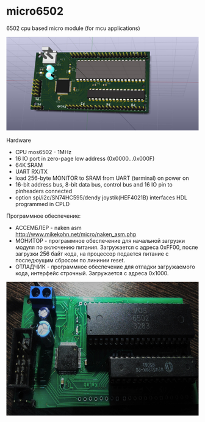 # micro6502

6502 cpu based micro module (for mcu applications)

![3D view](https://github.com/digitalinvitro/micro6502/raw/master/pic/micro65-3D.jpg)

Hardware

- CPU mos6502 - 1MHz
- 16 IO port in zero-page low address (0x0000...0x000F)
- 64K SRAM
- UART RX/TX
- load 256-byte MONITOR to SRAM from UART (terminal) on power on
- 16-bit address bus, 8-bit data bus, control bus and 16 IO pin to pinheaders connected
- option spi/i2c/SN74HC595/dendy joystik(HEF4021B) interfaces HDL programmed in CPLD

Программное обеспечение:
* АССЕМБЛЕР - naken asm http://www.mikekohn.net/micro/naken_asm.php
* МОНИТОР   - программное обеспечение для начальной загрузки модуля по включению питания. Загружается с адреса 0xFF00, после загрузки 256 байт кода, на процессор подается питание с последюущим сбросом по лининии reset. 
* ОТЛАДЧИК  - программное обеспечение для отладки загружаемого кода, интерфейс строчный. Загружается с адреса 0x1000.
 
<img src="https://github.com/digitalinvitro/micro6502/raw/master/pic/real.jpg" width="600" height="350"/>
